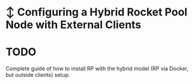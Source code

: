 # :arrow_up_down: Configuring a Hybrid Rocket Pool Node with External Clients

# TODO

Complete guide of how to install RP with the hybrid model (RP via Docker, but outside clients) setup.
